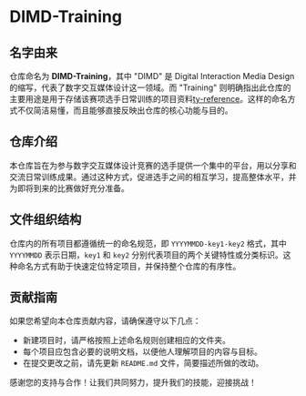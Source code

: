 # DIMD-Training

## 名字由来

仓库命名为 **DIMD-Training**，其中 "DIMD" 是 Digital Interaction Media Design 的缩写，代表了数字交互媒体设计这一领域。而 "Training" 则明确指出此仓库的主要用途是用于存储该赛项选手日常训练的项目资料[ty-reference](4)。这样的命名方式不仅简洁易懂，而且能够直接反映出仓库的核心功能与目的。

## 仓库介绍

本仓库旨在为参与数字交互媒体设计竞赛的选手提供一个集中的平台，用以分享和交流日常训练成果。通过这种方式，促进选手之间的相互学习，提高整体水平，并为即将到来的比赛做好充分准备。

## 文件组织结构

仓库内的所有项目都遵循统一的命名规范，即 `YYYYMMDD-key1-key2` 格式，其中 `YYYYMMDD` 表示日期，`key1` 和 `key2` 分别代表项目的两个关键特性或分类标识。这种命名方式有助于快速定位特定项目，并保持整个仓库的有序性。

## 贡献指南

如果您希望向本仓库贡献内容，请确保遵守以下几点：
- 新建项目时，请严格按照上述命名规则创建相应的文件夹。
- 每个项目应包含必要的说明文档，以便他人理解项目的内容与目标。
- 在提交更改之前，请先更新 `README.md` 文件，简要描述所做的改动。

感谢您的支持与合作！让我们共同努力，提升我们的技能，迎接挑战！

